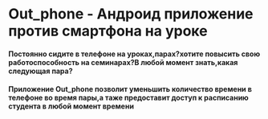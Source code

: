 # Out_phone - Андроид приложение против смартфона на уроке
#### Постоянно сидите в телефоне на уроках,парах?хотите повысить свою работоспособность на семинарах?В любой момент знать,какая следующая пара?
#### Приложение  Out_phone позволит уменьшить количество времени в телефоне во время пары,а таже предоставит доступ к расписанию студента в любой момент времени
